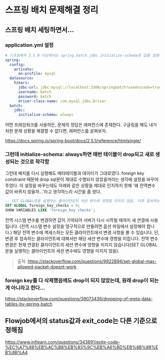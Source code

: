 # 스프링 배치 문제해결 정리

## 스프링 배치 세팅하면서...

### application.yml 설정

```yaml
# 스프링배치 2.5.0 이상에서는 spring.batch.jdbc.initialize-schema로 값을 설정해주어야 되는데, 2.4.8 버전에서 사용하는 spring.batch.initialize-schema로 값을 설정하니 오류가 발생했다. 
spring:
  config:
    activate:
      on-profile: mysql
  datasource:
    hikari:
      jdbc-url: jdbc:mysql://localhost:3306/springbatch?useUnicode=true&characterEncoding=utf8
      username: batch
      password: batch
      driver-class-name: com.mysql.jdbc.Driver
  batch:
    jdbc:
      initialize-schema: always

```
어떤 프레임워크를 사용하든, 문제의 정답은 래퍼런스에 존재한다. 구글링을 해도 내가 처한 문제 상황을 해결할 수 없다면, 래퍼런스를 살펴보자.   

https://docs.spring.io/spring-boot/docs/2.5.1/reference/htmlsingle/  

### 그런데 initialize-schema: always하면 매번 테이블이 drop되고 새로 생성되는 것으로 착각함 

그런데 배치를 다시 실행해도 메타테이블과 데이터가 그대로였다. foreign key constraint 때문에 drop sql문이 제대로 수행되지 않았을까라는 생각에 설정을 바꾸어주었다. 이 설정을 바꾸는데도 아래와 같은 상황을 제대로 인지하지 못해 '왜 전역변수 값이 바뀌지 않을까...'라고 생각하느라 시간을 좀 썼다. 

```sql
-- SET GLOBAL문을 실행하는 클라이언트의 세션 변수에 영향을 미치지 않음. 이후 접속하는 세션에만 영향을 주고, 만약 MySQL이 재시작되면 초기화된다.
SET GLOBAL foreign_key_checks = 0;
SHOW VARIABLES LIKE 'foreign_key_checks';
```

전역 시스템 변수를 변경하면 값이 기억되어 서버가 다시 시작될 때까지 새 연결에 사용됩니다. (전역 시스템 변수 설정을 영구적으로 만들려면 옵션 파일에서 설정해야 합니다.) 해당 전역 변수에 액세스하는 모든 클라이언트에서 변경 사항을 볼 수 있습니다. 단, 변경 후 접속하는 클라이언트에 대해서만 해당 세션 변수에 영향을 미칩니다. 전역 변수 변경은 현재 연결된 클라이언트의 세션 변수에 영향을 미치지 않습니다(SET GLOBAL 문을 실행하는 클라이언트의 세션 변수에도 영향을 미치지 않음).

 > 출처: https://stackoverflow.com/questions/9922894/set-global-max-allowed-packet-doesnt-work 

### foreign key를 다 삭제했음에도 drop이 되지 않았는데, 원래 drop이 되는게 아니라고 한다... 

https://stackoverflow.com/questions/39073436/dropping-of-meta-data-tables-by-spring-batch 


## Flowjob에서의 status값과 exit_code는 다른 기준으로 정해짐

https://www.inflearn.com/questions/343891/exite-code-%EC%A7%88%EB%AC%B8%EB%93%9C%EB%A6%BD%EB%8B%88%EB%8B%A4